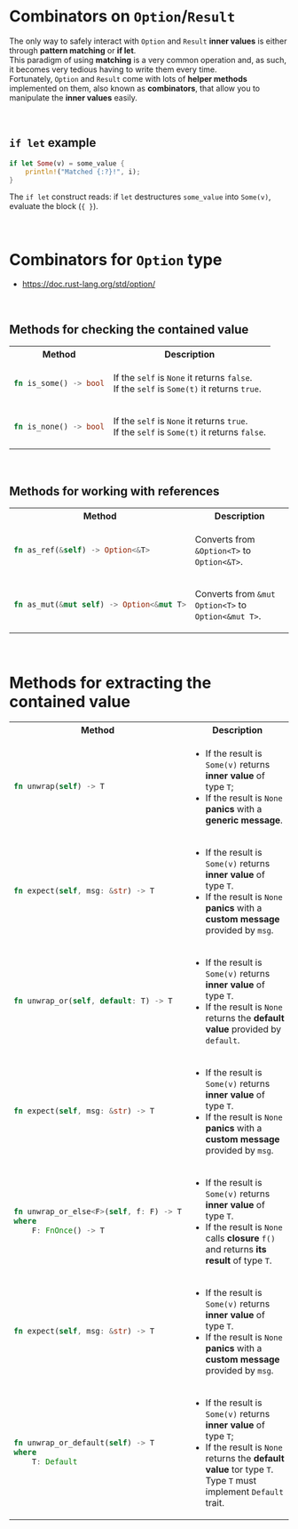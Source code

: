 # Combinators on ``Option``/``Result``
The only way to safely interact with ``Option`` and ``Result`` **inner values** is either through **pattern matching** or **if let**.<br>
This paradigm of using **matching** is a very common operation and, as such, it becomes very tedious having to write them every time.<br>
Fortunately, ``Option`` and ``Result`` come with lots of **helper methods** implemented on them, also known as **combinators**, that allow you to manipulate the **inner values** easily.

<br>

## ``if let`` example
```Rust
if let Some(v) = some_value {
    println!("Matched {:?}!", i);
}
```

The `if let` construct reads: if ``let`` destructures ``some_value`` into ``Some(v)``, evaluate the block (``{ }``).

<br>

# Combinators for ``Option`` type
- https://doc.rust-lang.org/std/option/

<br>

## Methods for checking the contained value
<table>
    <tr>
        <th>Method</th>
        <th>Description</th>
    </tr>
<tr></tr>
<tr>
<td>

```Rust
fn is_some() -> bool
```

</td>


<td>

If the ``self`` is ``None`` it returns ``false``.<br>If the ``self`` is ``Some(t)`` it returns ``true``.

</td>
</tr>

<tr></tr>
<tr>
<td>

```Rust
fn is_none() -> bool
```

</td>

<td>

If the ``self`` is ``None`` it returns ``true``. <br>If the ``self`` is ``Some(t)`` it returns ``false``.

</td>
</tr>
</table>

<br>

## Methods for working with references
<table>
    <tr>
        <th>Method</th>
        <th>Description</th>
    </tr>
<tr></tr>
<tr>
<td>

```Rust
fn as_ref(&self) -> Option<&T>
```

</td>

<td>

Converts from ``&Option<T>`` to ``Option<&T>``.

</td>
</tr>

<tr></tr>

<tr>
<td>

```Rust
fn as_mut(&mut self) -> Option<&mut T>
```

</td>

<td>

Converts from ``&mut Option<T>`` to ``Option<&mut T>``.

</td>


</table>

<br>

# Methods for extracting the contained value
<table>
    <tr>
        <th>Method</th>
        <th>Description</th>
    </tr>
<tr></tr>
<tr>
<td>

```Rust
fn unwrap(self) -> T
```

</td>
<td>

- If the result is ``Some(v)`` returns **inner value** of type ``T``;
- If the result is ``None`` **panics** with a **generic message**.

</td>
</tr>

<tr></tr>

<tr>
<td>

```Rust
fn expect(self, msg: &str) -> T
```

</td>
<td>

- If the result is ``Some(v)`` returns **inner value** of type ``T``.
- If the result is ``None`` **panics** with a **custom message** provided by ``msg``.

</td>
</tr>

<tr></tr>

<tr>
<td>

```Rust
fn unwrap_or(self, default: T) -> T
```

</td>
<td>

- If the result is ``Some(v)`` returns **inner value** of type ``T``.
- If the result is ``None`` returns the **default value** provided by ``default``.

</td>
</tr>

<tr></tr>

<tr>
<td>

```Rust
fn expect(self, msg: &str) -> T
```

</td>
<td>

- If the result is ``Some(v)`` returns **inner value** of type ``T``.
- If the result is ``None`` **panics** with a **custom message** provided by ``msg``.

</td>
</tr>

<tr></tr>

<tr>
<td>

```Rust
fn unwrap_or_else<F>(self, f: F) -> T
where
    F: FnOnce() -> T

```

</td>
<td>

- If the result is ``Some(v)`` returns **inner value** of type ``T``.
- If the result is ``None`` calls **closure** ``f()`` and returns **its result** of type ``T``.

</td>
</tr>

<tr></tr>

<tr>
<td>

```Rust
fn expect(self, msg: &str) -> T
```

</td>
<td>

- If the result is ``Some(v)`` returns **inner value** of type ``T``.
- If the result is ``None`` **panics** with a **custom message** provided by ``msg``.

</td>
</tr>

<tr></tr>

<tr>
<td>

```Rust
fn unwrap_or_default(self) -> T
where
    T: Default
```

</td>
<td>

- If the result is ``Some(v)`` returns **inner value** of type ``T``;
- If the result is ``None`` returns the **default value** tor type ``T``. Type ``T`` must implement ``Default`` trait.

</td>
</tr>

</table>